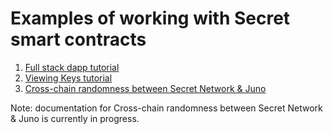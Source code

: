 # Examples of working with Secret smart contracts

1. [Full stack dapp tutorial](./secret-millionaire/)
2. [Viewing Keys tutorial](./secret-viewing-keys/)
3. [Cross-chain randomness between Secret Network & Juno](./secret-rng-template/)

Note: documentation for Cross-chain randomness between Secret Network & Juno is currently in progress.
